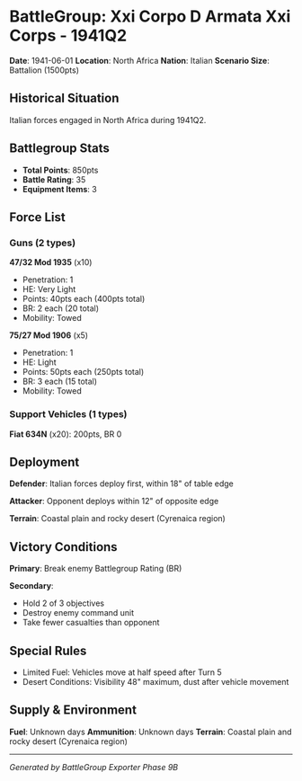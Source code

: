 # BattleGroup: Xxi Corpo D Armata Xxi Corps - 1941Q2

**Date**: 1941-06-01
**Location**: North Africa
**Nation**: Italian
**Scenario Size**: Battalion (1500pts)

## Historical Situation

Italian forces engaged in North Africa during 1941Q2.

## Battlegroup Stats

- **Total Points**: 850pts
- **Battle Rating**: 35
- **Equipment Items**: 3

## Force List

### Guns (2 types)

**47/32 Mod 1935** (x10)
- Penetration: 1
- HE: Very Light
- Points: 40pts each (400pts total)
- BR: 2 each (20 total)
- Mobility: Towed

**75/27 Mod 1906** (x5)
- Penetration: 1
- HE: Light
- Points: 50pts each (250pts total)
- BR: 3 each (15 total)
- Mobility: Towed

### Support Vehicles (1 types)

**Fiat 634N** (x20): 200pts, BR 0

## Deployment

**Defender**: Italian forces deploy first, within 18" of table edge

**Attacker**: Opponent deploys within 12" of opposite edge

**Terrain**: Coastal plain and rocky desert (Cyrenaica region)

## Victory Conditions

**Primary**: Break enemy Battlegroup Rating (BR)

**Secondary**:
- Hold 2 of 3 objectives
- Destroy enemy command unit
- Take fewer casualties than opponent

## Special Rules

- Limited Fuel: Vehicles move at half speed after Turn 5
- Desert Conditions: Visibility 48" maximum, dust after vehicle movement

## Supply & Environment

**Fuel**: Unknown days
**Ammunition**: Unknown days
**Terrain**: Coastal plain and rocky desert (Cyrenaica region)

---

*Generated by BattleGroup Exporter Phase 9B*
